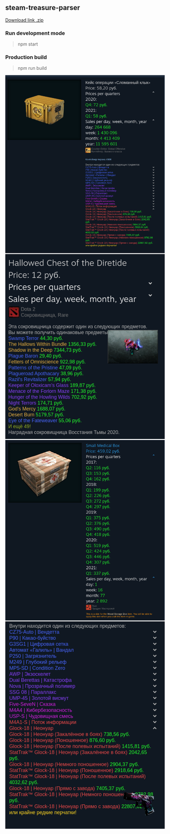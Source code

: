## steam-treasure-parser

[Download link .zip](https://disk.yandex.ru/d/K_InJBMu8nF9Fg)

### Run development mode

> npm start

### Production build

> npm run build

![CS:GO Case Prices](./images/389abf0c01.png)
![Dota2 Case Prices](./images/c6b3f99ad8.png)
![Rust Prices](./images/c1a2a6ae17.png)
![Item Image](./images/c460a2d012.png)
